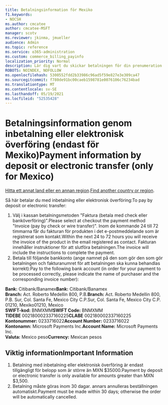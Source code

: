 ```yaml
---
title: Betalningsinformation för Mexiko
f1.keywords:
- NOCSH
ms.author: cmcatee
author: cmcatee-MSFT
manager: scotv
ms.reviewer: jkinma, jmueller
audience: Admin
ms.topic: reference
ms.service: o365-administration
ms.custom: commerce_billing_payinfo
localization_priority: Normal
description: Lär dig vart du skickar betalningen för din prenumeration.
ROBOTS: NOINDEX, NOFOLLOW
ms.openlocfilehash: 5300552fdd2b33986c96ad5f59e827e3e309ca47
ms.sourcegitcommit: f780de91bc00caeb1598781e0076106c76234bad
ms.translationtype: MT
ms.contentlocale: sv-SE
ms.lasthandoff: 05/19/2021
ms.locfileid: "52535428"
---
```

# <a name="payment-information-by-deposit-or-electronic-transfer-only-for-mexico"></a><span data-ttu-id="88402-103">Betalningsinformation genom inbetalning eller elektronisk överföring (endast för Mexiko)</span><span class="sxs-lookup"><span data-stu-id="88402-103">Payment information by deposit or electronic transfer (only for Mexico)</span></span>

<span data-ttu-id="88402-104">[Hitta ett annat land eller en annan region](../billing-and-payments/pay-for-your-subscription.md).</span><span class="sxs-lookup"><span data-stu-id="88402-104">[Find another country or region](../billing-and-payments/pay-for-your-subscription.md).</span></span>

<span data-ttu-id="88402-105">Så här betalar du med inbetalning eller elektronisk överföring:</span><span class="sxs-lookup"><span data-stu-id="88402-105">To pay by deposit or electronic transfer:</span></span>

1. <span data-ttu-id="88402-106">Välj i kassan betalningsmetoden "Faktura (betala med check eller banköverföring)".</span><span class="sxs-lookup"><span data-stu-id="88402-106">Please select at checkout the payment method "Invoice (pay by check or wire transfer)".</span></span> <span data-ttu-id="88402-107">Inom de kommande 24 till 72 timmarna får du fakturan för produkten i det e-postmeddelande som är registrerat som kontakt.</span><span class="sxs-lookup"><span data-stu-id="88402-107">Within the next 24 to 72 hours you will receive the invoice of the product in the email registered as contact.</span></span> <span data-ttu-id="88402-108">Fakturan innehåller instruktioner för att slutföra betalningen.</span><span class="sxs-lookup"><span data-stu-id="88402-108">The invoice will include the instructions to complete the payment.</span></span>
2. <span data-ttu-id="88402-109">Betala till följande bankkonto (ange namnet på den som gör den som gör betalningen och fakturanumret för att betalningen ska kunna behandlas korrekt):</span><span class="sxs-lookup"><span data-stu-id="88402-109">Pay to the following bank account (in order for your payment to be processed correctly, please indicate the name of purchaser and the corresponding invoice number):</span></span>  

<span data-ttu-id="88402-110">**Bank:** Citibank/Banamex</span><span class="sxs-lookup"><span data-stu-id="88402-110">**Bank:** Citibank/Banamex</span></span>  
<span data-ttu-id="88402-111">**Branch:** Act. Roberto Medellin 800, P.B.</span><span class="sxs-lookup"><span data-stu-id="88402-111">**Branch:** Act. Roberto Medellin 800, P.B.</span></span> <span data-ttu-id="88402-112">Sur, Col. Santa Fe, Mexico City C.P.</span><span class="sxs-lookup"><span data-stu-id="88402-112">Sur, Col. Santa Fe, Mexico City C.P.</span></span> <span data-ttu-id="88402-113">01210, Mexiko</span><span class="sxs-lookup"><span data-stu-id="88402-113">01210, Mexico</span></span>  
<span data-ttu-id="88402-114">**SWIFT-kod:** BNMXMM</span><span class="sxs-lookup"><span data-stu-id="88402-114">**SWIFT Code:** BNMXMM</span></span>  
<span data-ttu-id="88402-115">**TIDEBE** 002180002337160225</span><span class="sxs-lookup"><span data-stu-id="88402-115">**CLABE** 002180002337160225</span></span>  
<span data-ttu-id="88402-116">**Kontonummer:** 0233716022</span><span class="sxs-lookup"><span data-stu-id="88402-116">**Account Number:** 0233716022</span></span>  
<span data-ttu-id="88402-117">**Kontonamn:** Microsoft Payments Inc.</span><span class="sxs-lookup"><span data-stu-id="88402-117">**Account Name:** Microsoft Payments Inc.</span></span>  
<span data-ttu-id="88402-118">**Valuta:** Mexico peso</span><span class="sxs-lookup"><span data-stu-id="88402-118">**Currency:** Mexican pesos</span></span>

## <a name="important-information"></a><span data-ttu-id="88402-119">Viktig information</span><span class="sxs-lookup"><span data-stu-id="88402-119">Important Information</span></span>

1. <span data-ttu-id="88402-120">Betalning med inbetalning eller elektronisk överföring är endast tillgängligt för belopp som är större än MXN $35000.</span><span class="sxs-lookup"><span data-stu-id="88402-120">Payment by deposit or electronic transfer is only available for amounts greater than MXN $3,500.</span></span>
2. <span data-ttu-id="88402-121">Betalning måste göras inom 30 dagar. annars annulleras beställningen automatiskt.</span><span class="sxs-lookup"><span data-stu-id="88402-121">Payment must be made within 30 days; otherwise the order will be automatically cancelled.</span></span>

